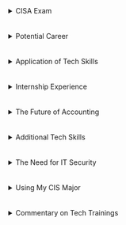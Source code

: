 <details>
<summary>CISA Exam</summary>
 


</details>
<br><br>

<details>
<summary>Potential Career</summary>
 
 

</details>
<br><br>


<details>
<summary>Application of Tech Skills</summary>
 
 

</details>
<br><br>


<details>
<summary>Internship Experience</summary>
 


</details>
<br><br>


<details>
<summary>The Future of Accounting</summary>
 

</details>
<br><br>


<details>
<summary>Additional Tech Skills</summary>
 


</details>
<br><br>


<details>
<summary>The Need for IT Security</summary>
 
 

</details>
<br><br>


<details>
<summary>Using My CIS Major</summary>
 

</details>
<br><br>


<details>
<summary>Commentary on Tech Trainings</summary>
 


</details>
